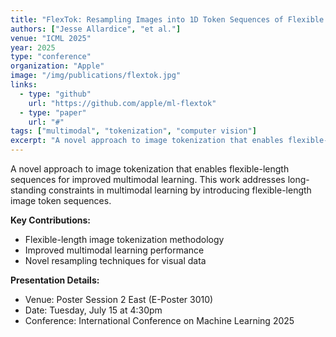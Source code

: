 ```yaml
---
title: "FlexTok: Resampling Images into 1D Token Sequences of Flexible Length"
authors: ["Jesse Allardice", "et al."]
venue: "ICML 2025"
year: 2025
type: "conference"
organization: "Apple"
image: "/img/publications/flextok.jpg"
links:
  - type: "github"
    url: "https://github.com/apple/ml-flextok"
  - type: "paper"
    url: "#"
tags: ["multimodal", "tokenization", "computer vision"]
excerpt: "A novel approach to image tokenization that enables flexible-length sequences for improved multimodal learning."
---
```


A novel approach to image tokenization that enables flexible-length sequences for improved multimodal learning. This work addresses long-standing constraints in multimodal learning by introducing flexible-length image token sequences.

**Key Contributions:**
- Flexible-length image tokenization methodology
- Improved multimodal learning performance
- Novel resampling techniques for visual data

**Presentation Details:**
- Venue: Poster Session 2 East (E-Poster 3010)
- Date: Tuesday, July 15 at 4:30pm
- Conference: International Conference on Machine Learning 2025